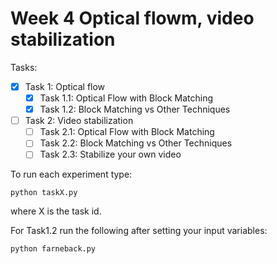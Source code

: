 # Week 4 Optical flowm, video stabilization

Tasks:

- [x] Task 1: Optical flow
  - [x] Task 1.1: Optical Flow with Block Matching
  - [x] Task 1.2: Block Matching vs Other Techniques
- [ ] Task 2: Video stabilization
  - [ ] Task 2.1: Optical Flow with Block Matching
  - [ ] Task 2.2: Block Matching vs Other Techniques
  - [ ] Task 2.3: Stabilize your own video

To run each experiment type:

    python taskX.py 
  
where X is the task id.

For Task1.2 run the following after setting your input variables:

    python farneback.py 
